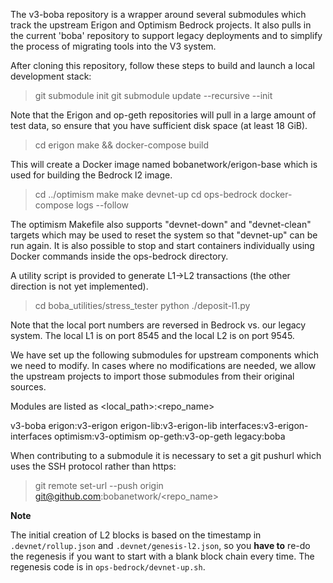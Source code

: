 The v3-boba repository is a wrapper around several submodules which track
the upstream Erigon and Optimism Bedrock projects. It also pulls in the
current 'boba' repository to support legacy deployments and to simplify the
process of migrating tools into the V3 system.

After cloning this repository, follow these steps to build and launch a
local development stack:

> git submodule init
> git submodule update --recursive --init

Note that the Erigon and op-geth repositories will pull in a large amount of
test data, so ensure that you have sufficient disk space (at least 18 GiB).

> cd erigon
> make && docker-compose build

This will create a Docker image named bobanetwork/erigon-base which is used
for building the Bedrock l2 image.

> cd ../optimism
> make
> make devnet-up
> cd ops-bedrock
> docker-compose logs --follow

The optimism Makefile also supports "devnet-down" and "devnet-clean" targets
which may be used to reset the system so that "devnet-up" can be run again.
It is also possible to stop and start containers individually using Docker
commands inside the ops-bedrock directory.

A utility script is provided to generate L1->L2 transactions (the other
direction is not yet implemented).

> cd boba_utilities/stress_tester
> python ./deposit-l1.py

Note that the local port numbers are reversed in Bedrock vs. our legacy system.
The local L1 is on port 8545 and the local L2 is on port 9545.

We have set up the following submodules for upstream components which we need
to modify. In cases where no modifications are needed, we allow the upstream
projects to import those submodules from their original sources.

Modules are listed as <local_path>:<repo_name>

v3-boba
  erigon:v3-erigon
    erigon-lib:v3-erigon-lib
      interfaces:v3-erigon-interfaces
  optimism:v3-optimism
    op-geth:v3-op-geth
  legacy:boba

When contributing to a submodule it is necessary to set a git pushurl which
uses the SSH protocol rather than https:
> git remote set-url --push origin git@github.com:bobanetwork/<repo_name>

**Note**

The initial creation of L2 blocks is  based on the timestamp in `.devnet/rollup.json` and `.devnet/genesis-l2.json`, so you **have to** re-do the regenesis if you want to start with a blank block chain every time. The regenesis code is in `ops-bedrock/devnet-up.sh`.

